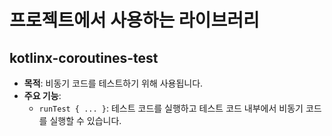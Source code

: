 # 프로젝트에서 사용하는 라이브러리

## kotlinx-coroutines-test

- **목적**: 비동기 코드를 테스트하기 위해 사용됩니다.
- **주요 기능**:
    - `runTest { ... }`: 테스트 코드를 실행하고 테스트 코드 내부에서 비동기 코드를 실행할 수 있습니다.
